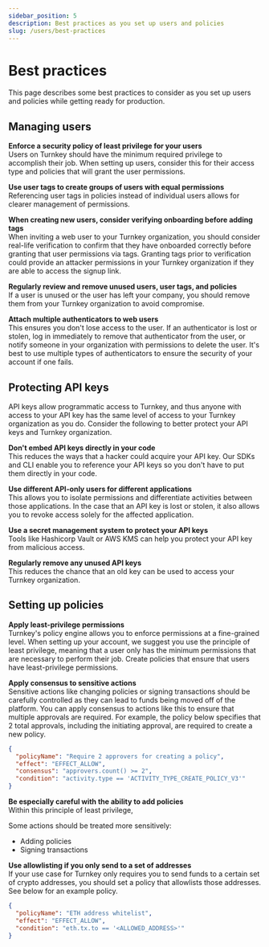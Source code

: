 ```yaml
---
sidebar_position: 5
description: Best practices as you set up users and policies
slug: /users/best-practices
---
```

# Best practices

This page describes some best practices to consider as you set up users and policies while getting ready for production.

## Managing users

**Enforce a security policy of least privilege for your users**  
Users on Turnkey should have the minimum required privilege to accomplish their job. When setting up users, consider this for their access type and policies that will grant the user permissions.

**Use user tags to create groups of users with equal permissions**  
Referencing user tags in policies instead of individual users allows for clearer management of permissions.

**When creating new users, consider verifying onboarding before adding tags**  
When inviting a web user to your Turnkey organization, you should consider real-life verification to confirm that they have onboarded correctly before granting that user permissions via tags. Granting tags prior to verification could provide an attacker permissions in your Turnkey organization if they are able to access the signup link.

**Regularly review and remove unused users, user tags, and policies**  
If a user is unused or the user has left your company, you should remove them from your Turnkey organization to avoid compromise.

**Attach multiple authenticators to web users**  
This ensures you don't lose access to the user. If an authenticator is lost or stolen, log in immediately to remove that authenticator from the user, or notify someone in your organization with permissions to delete the user. It's best to use multiple types of authenticators to ensure the security of your account if one fails.

## Protecting API keys

API keys allow programmatic access to Turnkey, and thus anyone with access to your API key has the same level of access to your Turnkey organization as you do. Consider the following to better protect your API keys and Turnkey organization.

**Don't embed API keys directly in your code**  
This reduces the ways that a hacker could acquire your API key. Our SDKs and CLI enable you to reference your API keys so you don't have to put them directly in your code.

**Use different API-only users for different applications**  
This allows you to isolate permissions and differentiate activities between those applications. In the case that an API key is lost or stolen, it also allows you to revoke access solely for the affected application.

**Use a secret management system to protect your API keys**  
Tools like Hashicorp Vault or AWS KMS can help you protect your API key from malicious access.

**Regularly remove any unused API keys**  
This reduces the chance that an old key can be used to access your Turnkey organization.

## Setting up policies

**Apply least-privilege permissions**  
Turnkey's policy engine allows you to enforce permissions at a fine-grained level. When setting up your account, we suggest you use the principle of least privilege, meaning that a user only has the minimum permissions that are necessary to perform their job. Create policies that ensure that users have least-privilege permissions.

**Apply consensus to sensitive actions**  
Sensitive actions like changing policies or signing transactions should be carefully controlled as they can lead to funds being moved off of the platform. You can apply consensus to actions like this to ensure that multiple approvals are required. For example, the policy below specifies that 2 total approvals, including the initiating approval, are required to create a new policy.  

```json
{
  "policyName": "Require 2 approvers for creating a policy",
  "effect": "EFFECT_ALLOW",
  "consensus": "approvers.count() >= 2",
  "condition": "activity.type == 'ACTIVITY_TYPE_CREATE_POLICY_V3'"
}
```

**Be especially careful with the ability to add policies**  
Within this principle of least privilege,

Some actions should be treated more sensitively:

- Adding policies
- Signing transactions

**Use allowlisting if you only send to a set of addresses**  
If your use case for Turnkey only requires you to send funds to a certain set of crypto addresses, you should set a policy that allowlists those addresses. See below for an example policy.

```json
{
  "policyName": "ETH address whitelist",
  "effect": "EFFECT_ALLOW",
  "condition": "eth.tx.to == '<ALLOWED_ADDRESS>'"
}
```
